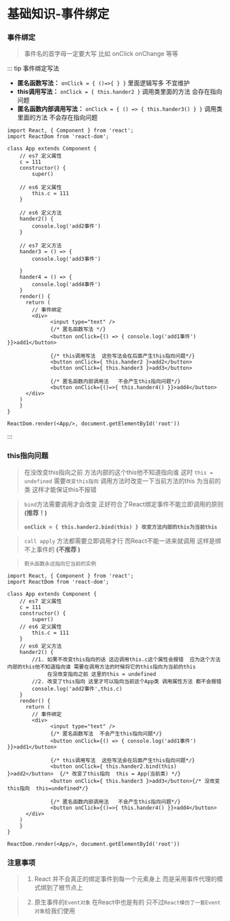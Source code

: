 # 基础知识-事件绑定

### 事件绑定
>
> 事件名的首字母一定要大写 比如 onClick onChange 等等
>
::: tip 事件绑定写法

+ **匿名函数写法：** `onClick = { ()=>{ } }`  里面逻辑写多 不宜维护
+ **this调用写法：** `onClick = { this.hander2 }` 调用类里面的方法 会存在指向问题
+ **匿名函数内部调用写法：** `onClick = { () => { this.hander3() } }`  调用类里面的方法 不会存在指向问题

```
import React, { Component } from 'react';
import ReactDom from 'react-dom';

class App extends Component {
    // es7 定义属性
    c = 111
    constructor() {
        super()

    // es6 定义属性
        this.c = 111
    }

    // es6 定义方法
    hander2() {
        console.log('add2事件')
    }

    // es7 定义方法
    hander3 = () => { 
        console.log('add3事件')
        
    }
    hander4 = () => {
        console.log('add4事件')
    }
    render() {
      return (
        // 事件绑定
        <div>
              <input type="text" />
              {/* 匿名函数写法 */}
              <button onClick={() => { console.log('add1事件') }}>add1</button>

              {/* this调用写法  这些写法会在后面产生this指向问题*/}
              <button onClick={ this.hander2 }>add2</button>
              <button onClick={ this.hander3 }>add3</button>

              {/* 匿名函数内部调用法   不会产生this指向问题*/}
              <button onClick={()=>{ this.hander4() }}>add4</button>
      </div>
    )
    }
}

ReactDom.render(<App/>, document.getElementById('root'))
```

:::

### **this指向问题**
>
> 在没改变this指向之前 方法内部的这个this他不知道指向谁  这时 `this = undefined` 需要`改变this指向` 调用方法时改变一下当前方法的this 为当前的类 这样才能保证this不报错
>

>`bind`方法需要调用才会改变 正好符合了React绑定事件不能立即调用的原则 **(推荐！)**
>
> **`onClick = { this.hander2.bind(this) } 改变方法内部的this为当前this`**

>`call apply` 方法都需要立即调用才行 而React不能一进来就调用 这样是绑不上事件的   **(不推荐 )**

> `箭头函数永远指向它当前的实例`

```
import React, { Component } from 'react';
import ReactDom from 'react-dom';

class App extends Component {
    // es7 定义属性
    c = 111
    constructor() {
        super()
    // es6 定义属性
        this.c = 111
    }
    // es6 定义方法
    hander2() {
        //1. 如果不改变this指向的话 这边调用this.c这个属性会报错  应为这个方法内部的this他不知道指向谁 需要在调用方法的时候将它的this指向为当前的this
             在没改变指向之前 这里的this = undefined 
        //2. 改变了this指向 这里才可以指向当前这个App类 调用属性方法 都不会报错
        console.log('add2事件',this.c)
    }
    render() {
      return (
        // 事件绑定
        <div>
              <input type="text" />
              {/* 匿名函数写法  不会产生this指向问题*/}
              <button onClick={() => { console.log('add1事件') }}>add1</button>

              {/* this调用写法  这些写法会在后面产生this指向问题*/}
              <button onClick={ this.hander2.bind(this) }>add2</button>  {/* 改变了this指向  this = App(当前类) */}
              <button onClick={ this.hander3 }>add3</button>{/* 没改变this指向  this=undefined*/}

              {/* 匿名函数内部调用法   不会产生this指向问题*/}
              <button onClick={()=>{ this.hander4() }}>add4</button>
      </div>
    )
    }
}

ReactDom.render(<App/>, document.getElementById('root'))
```

### 注意事项
>
>1. React 并不会真正的绑定事件到每一个元素身上  而是采用事件代理的模式绑到了根节点上

>2. 原生事件的`Event对象` 在React中也是有的 只不过`React模仿了一套Event对象`给我们使用
